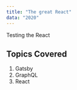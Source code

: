 ```yaml
---
title: "The great React"
data: "2020"
---
```


Testing the React

## Topics Covered

1. Gatsby
2. GraphQL
3. React
